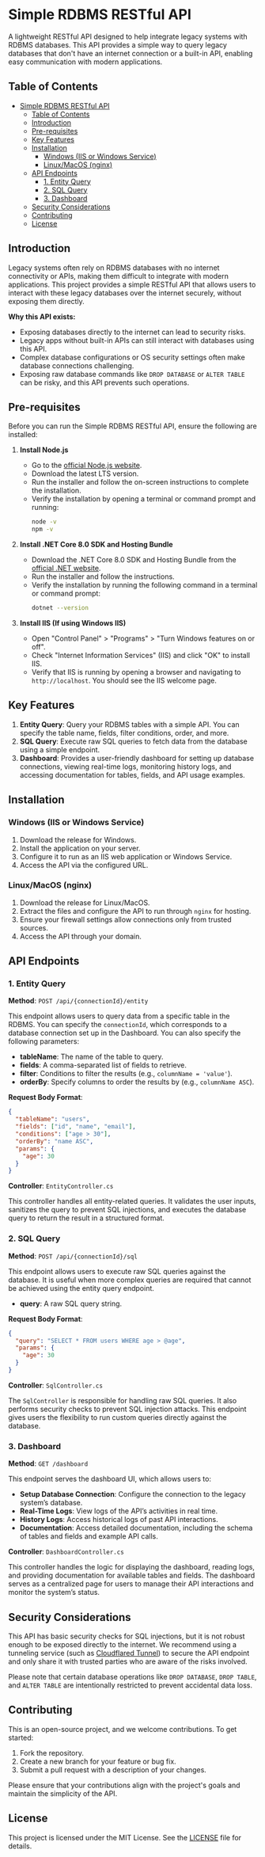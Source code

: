# Simple RDBMS RESTful API

A lightweight RESTful API designed to help integrate legacy systems with RDBMS databases. This API provides a simple way to query legacy databases that don't have an internet connection or a built-in API, enabling easy communication with modern applications.

## Table of Contents

- [Simple RDBMS RESTful API](#simple-rdbms-restful-api)
  - [Table of Contents](#table-of-contents)
  - [Introduction](#introduction)
  - [Pre-requisites](#pre-requisites)
  - [Key Features](#key-features)
  - [Installation](#installation)
    - [Windows (IIS or Windows Service)](#windows-iis-or-windows-service)
    - [Linux/MacOS (nginx)](#linuxmacos-nginx)
  - [API Endpoints](#api-endpoints)
    - [1. Entity Query](#1-entity-query)
    - [2. SQL Query](#2-sql-query)
    - [3. Dashboard](#3-dashboard)
  - [Security Considerations](#security-considerations)
  - [Contributing](#contributing)
  - [License](#license)

## Introduction

Legacy systems often rely on RDBMS databases with no internet connectivity or APIs, making them difficult to integrate with modern applications. This project provides a simple RESTful API that allows users to interact with these legacy databases over the internet securely, without exposing them directly.

**Why this API exists:**
- Exposing databases directly to the internet can lead to security risks.
- Legacy apps without built-in APIs can still interact with databases using this API.
- Complex database configurations or OS security settings often make database connections challenging.
- Exposing raw database commands like `DROP DATABASE` or `ALTER TABLE` can be risky, and this API prevents such operations.

## Pre-requisites

Before you can run the Simple RDBMS RESTful API, ensure the following are installed:

1. **Install Node.js**
   - Go to the [official Node.js website](https://nodejs.org/).
   - Download the latest LTS version.
   - Run the installer and follow the on-screen instructions to complete the installation.
   - Verify the installation by opening a terminal or command prompt and running:
     ```bash
     node -v
     npm -v
     ```

2. **Install .NET Core 8.0 SDK and Hosting Bundle**
   - Download the .NET Core 8.0 SDK and Hosting Bundle from the [official .NET website](https://dotnet.microsoft.com/download/dotnet).
   - Run the installer and follow the instructions.
   - Verify the installation by running the following command in a terminal or command prompt:
     ```bash
     dotnet --version
     ```

3. **Install IIS (If using Windows IIS)**
   - Open "Control Panel" > "Programs" > "Turn Windows features on or off".
   - Check "Internet Information Services" (IIS) and click "OK" to install IIS.
   - Verify that IIS is running by opening a browser and navigating to `http://localhost`. You should see the IIS welcome page.

## Key Features

1. **Entity Query**: Query your RDBMS tables with a simple API. You can specify the table name, fields, filter conditions, order, and more.
2. **SQL Query**: Execute raw SQL queries to fetch data from the database using a simple endpoint.
3. **Dashboard**: Provides a user-friendly dashboard for setting up database connections, viewing real-time logs, monitoring history logs, and accessing documentation for tables, fields, and API usage examples.

## Installation

### Windows (IIS or Windows Service)

1. Download the release for Windows.
2. Install the application on your server.
3. Configure it to run as an IIS web application or Windows Service.
4. Access the API via the configured URL.

### Linux/MacOS (nginx)

1. Download the release for Linux/MacOS.
2. Extract the files and configure the API to run through `nginx` for hosting.
3. Ensure your firewall settings allow connections only from trusted sources.
4. Access the API through your domain.

## API Endpoints

### 1. Entity Query

**Method**: `POST /api/{connectionId}/entity`

This endpoint allows users to query data from a specific table in the RDBMS. You can specify the `connectionId`, which corresponds to a database connection set up in the Dashboard. You can also specify the following parameters:

- **tableName**: The name of the table to query.
- **fields**: A comma-separated list of fields to retrieve.
- **filter**: Conditions to filter the results (e.g., `columnName = 'value'`).
- **orderBy**: Specify columns to order the results by (e.g., `columnName ASC`).

**Request Body Format**:
```json
{
  "tableName": "users",
  "fields": ["id", "name", "email"],
  "conditions": ["age > 30"],
  "orderBy": "name ASC",
  "params": {
    "age": 30
  }
}
```

**Controller**: `EntityController.cs`

This controller handles all entity-related queries. It validates the user inputs, sanitizes the query to prevent SQL injections, and executes the database query to return the result in a structured format.

### 2. SQL Query

**Method**: `POST /api/{connectionId}/sql`

This endpoint allows users to execute raw SQL queries against the database. It is useful when more complex queries are required that cannot be achieved using the entity query endpoint.

- **query**: A raw SQL query string.

**Request Body Format**:
```json
{
  "query": "SELECT * FROM users WHERE age > @age",
  "params": {
    "age": 30
  }
}
```

**Controller**: `SqlController.cs`

The `SqlController` is responsible for handling raw SQL queries. It also performs security checks to prevent SQL injection attacks. This endpoint gives users the flexibility to run custom queries directly against the database.

### 3. Dashboard

**Method**: `GET /dashboard`

This endpoint serves the dashboard UI, which allows users to:

- **Setup Database Connection**: Configure the connection to the legacy system’s database.
- **Real-Time Logs**: View logs of the API’s activities in real time.
- **History Logs**: Access historical logs of past API interactions.
- **Documentation**: Access detailed documentation, including the schema of tables and fields and example API calls.

**Controller**: `DashboardController.cs`

This controller handles the logic for displaying the dashboard, reading logs, and providing documentation for available tables and fields. The dashboard serves as a centralized page for users to manage their API interactions and monitor the system’s status.

## Security Considerations

This API has basic security checks for SQL injections, but it is not robust enough to be exposed directly to the internet. We recommend using a tunneling service (such as [Cloudflared Tunnel](https://developers.cloudflare.com/cloudflare-one/connections/connect-apps/)) to secure the API endpoint and only share it with trusted parties who are aware of the risks involved.

Please note that certain database operations like `DROP DATABASE`, `DROP TABLE`, and `ALTER TABLE` are intentionally restricted to prevent accidental data loss.

## Contributing

This is an open-source project, and we welcome contributions. To get started:

1. Fork the repository.
2. Create a new branch for your feature or bug fix.
3. Submit a pull request with a description of your changes.

Please ensure that your contributions align with the project's goals and maintain the simplicity of the API.

## License

This project is licensed under the MIT License. See the [LICENSE](LICENSE.MD) file for details.